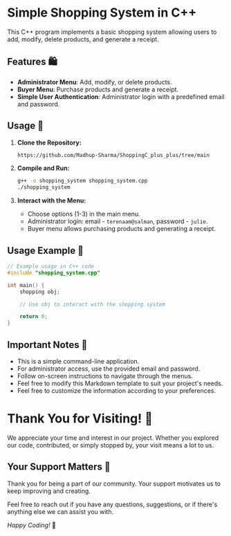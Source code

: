 # Simple Shopping System in C++

This C++ program implements a basic shopping system allowing users to add, modify, delete products, and generate a receipt.

## Features 🛍️

- **Administrator Menu**: Add, modify, or delete products.
- **Buyer Menu**: Purchase products and generate a receipt.
- **Simple User Authentication**: Administrator login with a predefined email and password.

## Usage 🚀

1. **Clone the Repository:**

    ```bash
    https://github.com/Madhup-Sharma/ShoppingC_plus_plus/tree/main
    ```

2. **Compile and Run:**

    ```bash
    g++ -o shopping_system shopping_system.cpp
    ./shopping_system
    ```

3. **Interact with the Menu:**

    - Choose options (1-3) in the main menu.
    - Administrator login: email - `terenaam@salman`, password - `julie`.
    - Buyer menu allows purchasing products and generating a receipt.

## Usage Example 🌟

```cpp
// Example usage in C++ code
#include "shopping_system.cpp"

int main() {
    shopping obj;

    // Use obj to interact with the shopping system

    return 0;
}
```



## Important Notes 📝

- This is a simple command-line application.
- For administrator access, use the provided email and password.
- Follow on-screen instructions to navigate through the menus.
- Feel free to modify this Markdown template to suit your project's needs.
- Feel free to customize the information according to your preferences.

# Thank You for Visiting! 🌟

We appreciate your time and interest in our project. Whether you explored our code, contributed, or simply stopped by, your visit means a lot to us.

## Your Support Matters 💙

Thank you for being a part of our community. Your support motivates us to keep improving and creating.

Feel free to reach out if you have any questions, suggestions, or if there's anything else we can assist you with.

*Happy Coding!* 🚀
